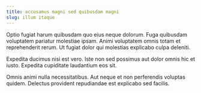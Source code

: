 ```yaml
---
title: accusamus magni sed quibusdam magni
slug: illum itaque
---
```


Optio fugiat harum quibusdam quo eius neque dolorum. Fuga quibusdam voluptatem pariatur molestiae ipsam. Animi voluptatem omnis totam et reprehenderit rerum. Ut fugiat dolor qui molestias explicabo culpa deleniti.

Expedita ducimus nisi est vero. Iste non sed possimus aut dolor omnis hic et iusto. Expedita cupiditate laudantium eos sit.

Omnis animi nulla necessitatibus. Aut neque et non perferendis voluptas quidem. Delectus provident repudiandae est explicabo sed facilis.
